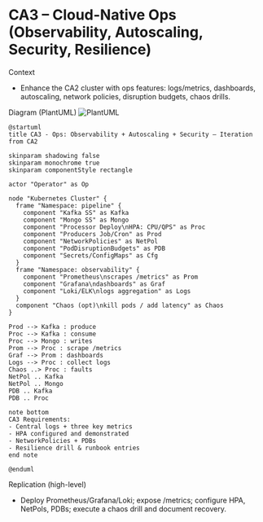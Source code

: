 # CA3 – Cloud-Native Ops (Observability, Autoscaling, Security, Resilience)

Context
- Enhance the CA2 cluster with ops features: logs/metrics, dashboards, autoscaling, network policies, disruption budgets, chaos drills.

Diagram (PlantUML)
![PlantUML](https://www.plantuml.com/plantuml/svg/RLJDRXCn4BxxAOOU4AXA8y4j1zHsY_ZfJmCHjroyzcHZnUjPndQh25NY8NX2deJncZOXz1BjpFTzu_dvbDEODAVSU_KYhR57k7Cjwv1KSiaZD6TlOGAtGvp1RHkHxtJhl4jRE8Qpd2WQxLte95gWoLo0tpz_mQU4h9EZ02kcNegyKIfkN1WqwnxYMbkwBxALzX7ta9u2cRL841BdVSHGFr30a1Pfwn4OJTAXywYKDeaOZcw7yYJn4UWe_IeLo28SNUOMEM3228tFCQ4GVYYGldGly8tyna4RdC7W1fHPiEAmUr6AwDL6ms8nrXw3GyOrXOuU6MDmo9Wp6OoH62vmyBHTXe_pinaqys_JB_EgAvHdP3ORv0YVgPqsJE6HQW-fDvZkYJTpyiuuZ2DFSXB_LvJiXOkSXtAYysmxJ9K-lpW_vCfTMU1fGs7bkcizL6QpweJvyEmcQTyepwnpNWuiPijn6Q9XFM24gMJOcLgy40v57rYlTD3BO7LSjwJPLcx97tAlQEEcxwykby5J5q5t7MCt-d6KN4coDhylQjQQ8hoY8RrUXetp7WQoqXXeQy7hXC5iH_b8L0zAbIF0PFAkMWB4GlLO1J3_08P2pFqEg1OHu9vTmbZo_PWl14dNhJmjHPKX7_5UyDqEL1bcNsh8UpG9okIgpdHoyeIkTFOfgceB0Mg7Ut7rhlXW1zQWkbC5IWWjfIGNAlyDN_5xTemzXXHdQWADVB3su_Dm36dDYB31BVmTHIZYUp2ZcpAZ1HqiMEmfH14cjC8uSBBKaHv4Agz5CHK6Ws2vdEWbS0ujqGRAky9LAELAa-fKldBl_m00)
```plantuml
@startuml
title CA3 - Ops: Observability + Autoscaling + Security — Iteration from CA2

skinparam shadowing false
skinparam monochrome true
skinparam componentStyle rectangle

actor "Operator" as Op

node "Kubernetes Cluster" {
  frame "Namespace: pipeline" {
    component "Kafka SS" as Kafka
    component "Mongo SS" as Mongo
    component "Processor Deploy\nHPA: CPU/QPS" as Proc
    component "Producers Job/Cron" as Prod
    component "NetworkPolicies" as NetPol
    component "PodDisruptionBudgets" as PDB
    component "Secrets/ConfigMaps" as Cfg
  }
  frame "Namespace: observability" {
    component "Prometheus\nscrapes /metrics" as Prom
    component "Grafana\ndashboards" as Graf
    component "Loki/ELK\nlogs aggregation" as Logs
  }
  component "Chaos (opt)\nkill pods / add latency" as Chaos
}

Prod --> Kafka : produce
Proc --> Kafka : consume
Proc --> Mongo : writes
Prom --> Proc : scrape /metrics
Graf --> Prom : dashboards
Logs --> Proc : collect logs
Chaos ..> Proc : faults
NetPol .. Kafka
NetPol .. Mongo
PDB .. Kafka
PDB .. Proc

note bottom
CA3 Requirements:
- Central logs + three key metrics
- HPA configured and demonstrated
- NetworkPolicies + PDBs
- Resilience drill & runbook entries
end note

@enduml
```

Replication (high-level)
- Deploy Prometheus/Grafana/Loki; expose /metrics; configure HPA, NetPols, PDBs; execute a chaos drill and document recovery.
